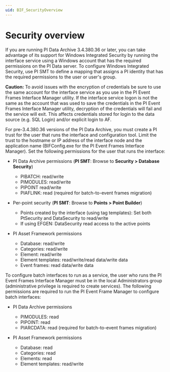 ```yaml
---
uid: BIF_SecurityOverview
---
```


# Security overview

If you are running PI Data Archive 3.4.380.36 or later, you can take advantage of its support for Windows Integrated Security by running the interface service using a Windows account that has the required permissions on the PI Data server. To configure Windows Integrated Security, use PI SMT to define a mapping that assigns a PI identity that has the required permissions to the user or user\'s group.

**Caution:** To avoid issues with the encryption of credentials be sure to use the same account for the interface service as you use in the PI Event Frames Interface Manager utility. If the interface service logon is not the same as the account that was used to save the credentials in the PI Event Frames Interface Manager utility, decryption of the credentials will fail and the service will exit. This affects credentials stored for login to the data source (e.g. SQL Login) and/or explicit login to AF.

For pre-3.4.380.36 versions of the PI Data Archive, you must create a PI trust for the user that runs the interface and configuration tool. Limit the trust to the hostname or IP address of the interface node and the application name (BIFConfig.exe for the PI Event Frames Interface Manager). Set the following permissions for the user that runs the interface:

* PI Data Archive permissions (**PI SMT**: Browse to **Security > Database Security**)

  * PIBATCH: read/write                                
  * PIMODULES: read/write    
  * PIPOINT read/write 
  * PIAFLINK: read (required for batch-to-event frames migration)

* Per-point security (**PI SMT**: Browse to **Points > Point Builder**)

  * Points created by the interface (using tag templates): Set both PtSecurity and DataSecurity to read/write  
  * If using EFGEN: DataSecurity read access to the active points 

* PI Asset Framework permissions 

  * Database: read/write                    
  * Categories: read/write
  * Element: read/write
  * Element templates: read/write/read data/write data
  * Event frames: read data/write data

To configure batch interfaces to run as a service, the user who runs the PI Event Frames Interface Manager must be in the local Administrators group (administrative privilege is required to create services). The following permissions are required to run the PI Event Frame Manager to configure batch interfaces:

* PI Data Archive permissions

  * PIMODULES: read
  * PIPOINT: read
  * PIARCDATA: read (required for batch-to-event frames migration)

* PI Asset Framework permissions

  * Database: read 
  * Categories: read
  * Elements: read
  * Element templates: read/write
